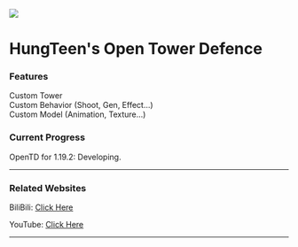 [![](http://cf.way2muchnoise.eu/full_411396_downloads.svg)](https://www.curseforge.com/minecraft/mc-mods/hungteens-plants-vs-zombies-mod)

# HungTeen's Open Tower Defence

### Features
Custom Tower <br>
Custom Behavior (Shoot, Gen, Effect...) <br>
Custom Model (Animation, Texture...) <br>

### Current Progress

OpenTD for 1.19.2: Developing.

---

### Related Websites

BiliBili: [Click Here](https://space.bilibili.com/362855464)

YouTube: [Click Here](https://www.youtube.com/channel/UCc0zRvlwZdYLc4AKPafC4cg)

---
